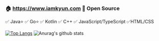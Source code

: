 ### 🏠 https://www.iamkyun.com   🧡 Open Source 
✅ Java⭐ ✅ Go⭐ ✅ Kotlin ✅ C++ ✅ JavaScript/TypeScript ✅HTML/CSS


[![Top Langs](https://github-readme-stats.kyun.vercel.app/api/top-langs/?username=iamkyun)](https://github.com/anuraghazra/github-readme-stats)
![Anurag's github stats](https://github-readme-stats.kyun.vercel.app/api?username=iamkyun&count_private=true&show_icons=true)
